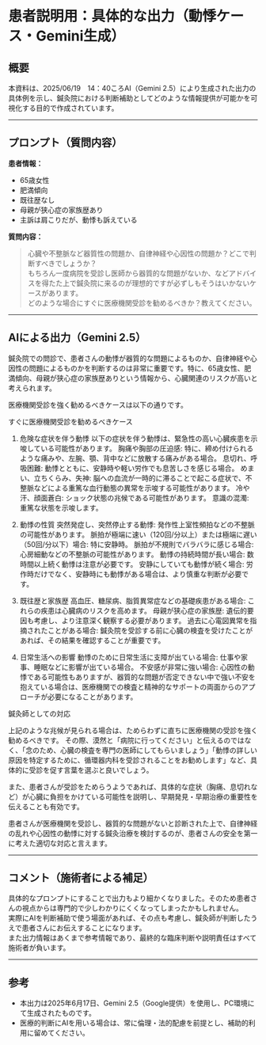 # 患者説明用：具体的な出力（動悸ケース・Gemini生成）

## 概要

本資料は、2025/06/19　14：40ころAI（Gemini 2.5）により生成された出力の具体例を示し、鍼灸院における判断補助としてどのような情報提供が可能かを可視化する目的で作成されています。

---

## プロンプト（質問内容）

**患者情報：**

- 65歳女性
- 肥満傾向
- 既往歴なし
- 母親が狭心症の家族歴あり
- 主訴は肩こりだが、動悸も訴えている

**質問内容：**

> 心臓や不整脈など器質性の問題か、自律神経や心因性の問題か？どこで判断すべきでしょうか？  
> もちろん一度病院を受診し医師から器質的な問題がないか、などアドバイスを得たた上で鍼灸院に来るのが理想的ですが必ずしもそうはいかないケースがあります。  
> どのような場合にすぐに医療機関受診を勧めるべきか？教えてください。

---

## AIによる出力（Gemini 2.5）

鍼灸院での問診で、患者さんの動悸が器質的な問題によるものか、自律神経や心因性の問題によるものかを判断するのは非常に重要です。特に、65歳女性、肥満傾向、母親が狭心症の家族歴ありという情報から、心臓関連のリスクが高いと考えられます。

医療機関受診を強く勧めるべきケースは以下の通りです。

すぐに医療機関受診を勧めるべきケース

1. 危険な症状を伴う動悸
以下の症状を伴う動悸は、緊急性の高い心臓疾患を示唆している可能性があります。
胸痛や胸部の圧迫感: 特に、締め付けられるような痛みや、左腕、顎、背中などに放散する痛みがある場合。
息切れ、呼吸困難: 動悸とともに、安静時や軽い労作でも息苦しさを感じる場合。
めまい、立ちくらみ、失神: 脳への血流が一時的に滞ることで起こる症状で、不整脈などによる重篤な血行動態の異常を示唆する可能性があります。
冷や汗、顔面蒼白: ショック状態の兆候である可能性があります。
意識の混濁: 重篤な状態を示唆します。

2. 動悸の性質
突然発症し、突然停止する動悸: 発作性上室性頻拍などの不整脈の可能性があります。
脈拍が極端に速い（120回/分以上）または極端に遅い（50回/分以下）場合: 特に安静時。
脈拍が不規則でバラバラに感じる場合: 心房細動などの不整脈の可能性があります。
動悸の持続時間が長い場合: 数時間以上続く動悸は注意が必要です。
安静にしていても動悸が続く場合: 労作時だけでなく、安静時にも動悸がある場合は、より慎重な判断が必要です。

3. 既往歴と家族歴
高血圧、糖尿病、脂質異常症などの基礎疾患がある場合: これらの疾患は心臓病のリスクを高めます。
母親が狭心症の家族歴: 遺伝的要因も考慮し、より注意深く観察する必要があります。
過去に心電図異常を指摘されたことがある場合: 鍼灸院を受診する前に心臓の検査を受けたことがあれば、その結果を確認することが重要です。

4. 日常生活への影響
動悸のために日常生活に支障が出ている場合: 仕事や家事、睡眠などに影響が出ている場合。
不安感が非常に強い場合: 心因性の動悸である可能性もありますが、器質的な問題が否定できない中で強い不安を抱えている場合は、医療機関での検査と精神的なサポートの両面からのアプローチが必要になることがあります。

鍼灸師としての対応

上記のような兆候が見られる場合は、ためらわずに直ちに医療機関の受診を強く勧めるべきです。 その際、漠然と「病院に行ってください」と伝えるのではなく、「念のため、心臓の検査を専門の医師にしてもらいましょう」「動悸の詳しい原因を特定するために、循環器内科を受診されることをお勧めします」など、具体的に受診を促す言葉を選ぶと良いでしょう。

また、患者さんが受診をためらうようであれば、具体的な症状（胸痛、息切れなど）が心臓に負担をかけている可能性を説明し、早期発見・早期治療の重要性を伝えることも有効です。

患者さんが医療機関を受診し、器質的な問題がないと診断された上で、自律神経の乱れや心因性の動悸に対する鍼灸治療を検討するのが、患者さんの安全を第一に考えた適切な対応と言えます。

---

## コメント（施術者による補足）

具体的なプロンプトにすることで出力もより細かくなりました。そのため患者さんの視点からは専門的で少しわかりにくくなってしまったかもしれません。  
実際にAIを判断補助で使う場面があれば、その点も考慮し、鍼灸師が判断したうえで患者さんにお伝えすることになります。  
また出力情報はあくまで参考情報であり、最終的な臨床判断や説明責任はすべて施術者が負います。

---

## 参考

- 本出力は2025年6月17日、Gemini 2.5（Google提供）を使用し、PC環境にて生成されたものです。
- 医療的判断にAIを用いる場合は、常に倫理・法的配慮を前提とし、補助的利用に留めてください。
